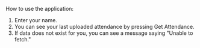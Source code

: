 How to use the application:
1. Enter your name.
2. You can see your last uploaded attendance by pressing Get Attendance.
3. If data does not exist for you, you can see a message saying "Unable to fetch."
